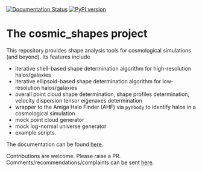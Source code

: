 [![Documentation Status](https://readthedocs.org/projects/cosmic-shapes/badge/?version=latest)](https://cosmic-shapes.readthedocs.io/en/latest/?badge=latest) [![PyPI version](https://badge.fury.io/py/cosmic-shapes.svg)](https://badge.fury.io/py/cosmic-shapes)

# The cosmic_shapes project

This repository provides shape analysis tools for cosmological simulations (and beyond). Its features include

- iterative shell-based shape determination algorithm for high-resolution halos/galaxies
- iterative ellipsoid-based shape determination algorithm for low-resolution halos/galaxies
- overall point cloud shape determination, shape profiles determination, velocity dispersion tensor eigenaxes determination
- wrapper to the Amiga Halo Finder (AHF) via `pynbody` to identify halos in a cosmological simulation
- mock point cloud generator
- mock log-normal universe generator
- example scripts.

The documentation can be found [here](https://cosmic-shapes.readthedocs.io/en/latest/index.html).

Contributions are welcome. Please raise a PR. Comments/recommendations/complaints can be sent [here](mailto:tibor.doeme@gmail.com).

